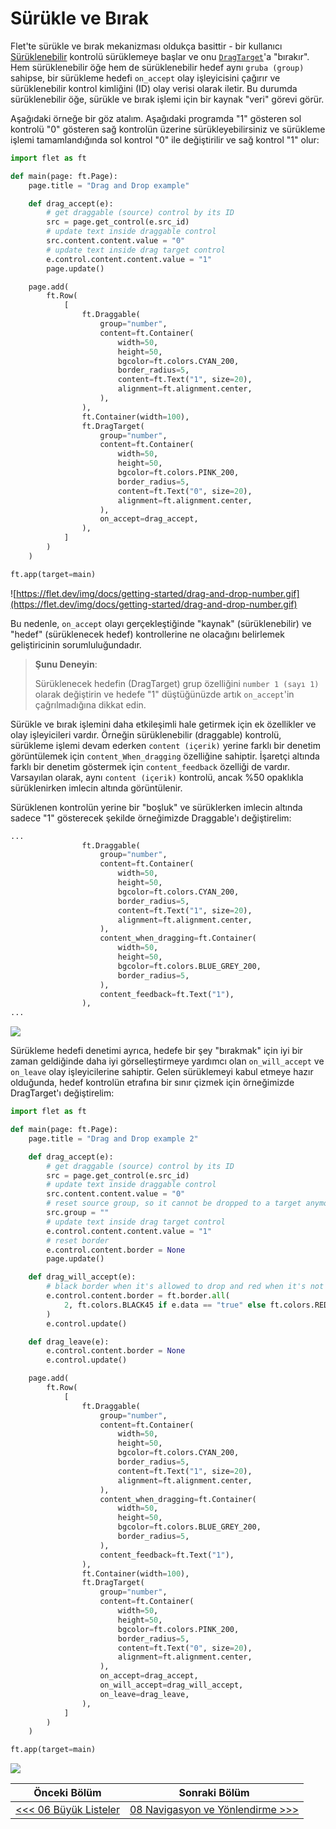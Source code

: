 # Sürükle ve Bırak

Flet'te sürükle ve bırak mekanizması oldukça basittir - bir kullanıcı [Sürüklenebilir](https://flet.dev/docs/controls/draggable) kontrolü sürüklemeye başlar ve onu [`DragTarget`](https://flet.dev/docs/controls/dragtarget)'a "bırakır". Hem sürüklenebilir öğe hem de sürüklenebilir hedef aynı `gruba (group)` sahipse, bir sürükleme hedefi `on_accept` olay işleyicisini çağırır ve sürüklenebilir kontrol kimliğini (ID) olay verisi olarak iletir. Bu durumda sürüklenebilir öğe, sürükle ve bırak işlemi için bir kaynak "veri" görevi görür.

Aşağıdaki örneğe bir göz atalım. Aşağıdaki programda "1" gösteren sol kontrolü 
"0" gösteren sağ kontrolün üzerine sürükleyebilirsiniz ve sürükleme işlemi tamamlandığında sol kontrol "0" ile değiştirilir ve sağ kontrol "1" olur:

```python
import flet as ft

def main(page: ft.Page):
    page.title = "Drag and Drop example"

    def drag_accept(e):
        # get draggable (source) control by its ID
        src = page.get_control(e.src_id)
        # update text inside draggable control
        src.content.content.value = "0"
        # update text inside drag target control
        e.control.content.content.value = "1"
        page.update()

    page.add(
        ft.Row(
            [
                ft.Draggable(
                    group="number",
                    content=ft.Container(
                        width=50,
                        height=50,
                        bgcolor=ft.colors.CYAN_200,
                        border_radius=5,
                        content=ft.Text("1", size=20),
                        alignment=ft.alignment.center,
                    ),
                ),
                ft.Container(width=100),
                ft.DragTarget(
                    group="number",
                    content=ft.Container(
                        width=50,
                        height=50,
                        bgcolor=ft.colors.PINK_200,
                        border_radius=5,
                        content=ft.Text("0", size=20),
                        alignment=ft.alignment.center,
                    ),
                    on_accept=drag_accept,
                ),
            ]
        )
    )

ft.app(target=main)
```

![https://flet.dev/img/docs/getting-started/drag-and-drop-number.gif](https://flet.dev/img/docs/getting-started/drag-and-drop-number.gif)

Bu nedenle, `on_accept` olayı gerçekleştiğinde "kaynak" (sürüklenebilir) ve "hedef" (sürüklenecek hedef) kontrollerine ne olacağını belirlemek geliştiricinin  sorumluluğundadır.

> **Şunu Deneyin**:
> 
> Sürüklenecek hedefin (DragTarget) grup özelliğini `number 1 (sayı 1)` olarak değiştirin ve hedefe "1" düştüğünüzde artık `on_accept`'in çağrılmadığına dikkat edin.

Sürükle ve bırak işlemini daha etkileşimli hale getirmek için ek özellikler ve olay işleyicileri vardır. Örneğin sürüklenebilir (draggable) kontrolü, sürükleme işlemi devam ederken `content (içerik)` yerine farklı bir denetim görüntülemek için `content_When_dragging` özelliğine sahiptir. İşaretçi  altında farklı bir denetim göstermek için `content_feedback` özelliği de vardır. Varsayılan olarak, aynı `content (içerik)` kontrolü, ancak %50 opaklıkla sürüklenirken imlecin altında görüntülenir.

Sürüklenen kontrolün yerine bir "boşluk" ve sürüklerken imlecin altında sadece "1" 
gösterecek şekilde örneğimizde Draggable'ı değiştirelim:

```python
...
                ft.Draggable(
                    group="number",
                    content=ft.Container(
                        width=50,
                        height=50,
                        bgcolor=ft.colors.CYAN_200,
                        border_radius=5,
                        content=ft.Text("1", size=20),
                        alignment=ft.alignment.center,
                    ),
                    content_when_dragging=ft.Container(
                        width=50,
                        height=50,
                        bgcolor=ft.colors.BLUE_GREY_200,
                        border_radius=5,
                    ),
                    content_feedback=ft.Text("1"),
                ),
...
```

![](https://flet.dev/img/docs/getting-started/drag-and-drop-number-2.gif)

Sürükleme hedefi denetimi ayrıca, hedefe bir şey "bırakmak" için iyi bir zaman 
geldiğinde daha iyi görselleştirmeye yardımcı olan `on_will_accept` ve `on_leave` olay işleyicilerine sahiptir. Gelen sürüklemeyi kabul etmeye hazır olduğunda, hedef kontrolün etrafına bir sınır çizmek için örneğimizde DragTarget'ı değiştirelim:

```python
import flet as ft

def main(page: ft.Page):
    page.title = "Drag and Drop example 2"

    def drag_accept(e):
        # get draggable (source) control by its ID
        src = page.get_control(e.src_id)
        # update text inside draggable control
        src.content.content.value = "0"
        # reset source group, so it cannot be dropped to a target anymore
        src.group = ""
        # update text inside drag target control
        e.control.content.content.value = "1"
        # reset border
        e.control.content.border = None
        page.update()

    def drag_will_accept(e):
        # black border when it's allowed to drop and red when it's not
        e.control.content.border = ft.border.all(
            2, ft.colors.BLACK45 if e.data == "true" else ft.colors.RED
        )
        e.control.update()

    def drag_leave(e):
        e.control.content.border = None
        e.control.update()

    page.add(
        ft.Row(
            [
                ft.Draggable(
                    group="number",
                    content=ft.Container(
                        width=50,
                        height=50,
                        bgcolor=ft.colors.CYAN_200,
                        border_radius=5,
                        content=ft.Text("1", size=20),
                        alignment=ft.alignment.center,
                    ),
                    content_when_dragging=ft.Container(
                        width=50,
                        height=50,
                        bgcolor=ft.colors.BLUE_GREY_200,
                        border_radius=5,
                    ),
                    content_feedback=ft.Text("1"),
                ),
                ft.Container(width=100),
                ft.DragTarget(
                    group="number",
                    content=ft.Container(
                        width=50,
                        height=50,
                        bgcolor=ft.colors.PINK_200,
                        border_radius=5,
                        content=ft.Text("0", size=20),
                        alignment=ft.alignment.center,
                    ),
                    on_accept=drag_accept,
                    on_will_accept=drag_will_accept,
                    on_leave=drag_leave,
                ),
            ]
        )
    )

ft.app(target=main)
```

![](https://flet.dev/img/docs/getting-started/drag-and-drop-number-3.gif)

| Önceki Bölüm                                  | Sonraki Bölüm                                                    |
| --------------------------------------------- | ---------------------------------------------------------------- |
| [<<< 06 Büyük Listeler](06_buyuk_listeler.md) | [08 Navigasyon ve Yönlendirme >>>](08_navigasyon_yonlendirme.md) |
